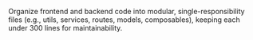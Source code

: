 Organize frontend and backend code into modular, single-responsibility files (e.g., utils, services, routes, models, composables), keeping each under 300 lines for maintainability.